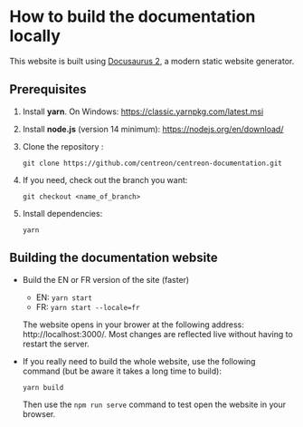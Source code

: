 # How to build the documentation locally

This website is built using [Docusaurus 2](https://docusaurus.io/), a modern static website generator.

## Prerequisites

1. Install **yarn**. On Windows: https://classic.yarnpkg.com/latest.msi

2. Install **node.js** (version 14 minimum): https://nodejs.org/en/download/

3. Clone the repository :

   ```
   git clone https://github.com/centreon/centreon-documentation.git
   ```

4. If you need, check out the branch you want:

   ```
   git checkout <name_of_branch>
   ```

4. Install dependencies:
   ```
   yarn
   ```

## Building the documentation website

* Build the EN or FR version of the site (faster)

   * EN: ```yarn start```
   * FR: ```yarn start --locale=fr```

   The website opens in your brower at the following address: http://localhost:3000/. Most changes are reflected live without having to restart the server.

* If you really need to build the whole website, use the following command (but be aware it takes a long time to build):

   ```
   yarn build
   ```
    Then use the `npm run serve` command to test open the website in your browser.